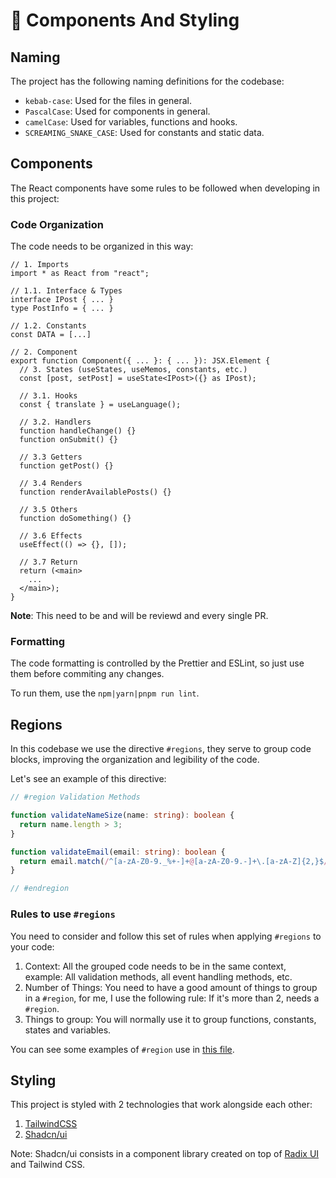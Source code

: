 # 🧱 Components And Styling

## Naming

The project has the following naming definitions for the codebase:

- `kebab-case`: Used for the files in general.
- `PascalCase`: Used for components in general.
- `camelCase`: Used for variables, functions and hooks.
- `SCREAMING_SNAKE_CASE`: Used for constants and static data.

## Components

The React components have some rules to be followed when developing in this project:

### Code Organization

The code needs to be organized in this way:

```tsx
// 1. Imports
import * as React from "react";

// 1.1. Interface & Types
interface IPost { ... }
type PostInfo = { ... }

// 1.2. Constants
const DATA = [...]

// 2. Component
export function Component({ ... }: { ... }): JSX.Element {
  // 3. States (useStates, useMemos, constants, etc.)
  const [post, setPost] = useState<IPost>({} as IPost);

  // 3.1. Hooks
  const { translate } = useLanguage();

  // 3.2. Handlers
  function handleChange() {}
  function onSubmit() {}

  // 3.3 Getters
  function getPost() {}

  // 3.4 Renders
  function renderAvailablePosts() {}

  // 3.5 Others
  function doSomething() {}

  // 3.6 Effects
  useEffect(() => {}, []);

  // 3.7 Return
  return (<main>
    ...
  </main>);
}
```

**Note**: This need to be and will be reviewd and every single PR.

### Formatting

The code formatting is controlled by the Prettier and ESLint, so just use them before commiting any changes.

To run them, use the `npm|yarn|pnpm run lint`.

## Regions

In this codebase we use the directive `#regions`, they serve to group code blocks, improving the organization and legibility of the code.

Let's see an example of this directive:

```ts
// #region Validation Methods

function validateNameSize(name: string): boolean {
  return name.length > 3;
}

function validateEmail(email: string): boolean {
  return email.match(/^[a-zA-Z0-9._%+-]+@[a-zA-Z0-9.-]+\.[a-zA-Z]{2,}$/);
}

// #endregion
```

### Rules to use `#regions`

You need to consider and follow this set of rules when applying `#regions` to your code:

1. Context: All the grouped code needs to be in the same context, example: All validation methods, all event handling methods, etc.
2. Number of Things: You need to have a good amount of things to group in a `#region`, for me, I use the following rule: If it's more than 2, needs a `#region`.
3. Things to group: You will normally use it to group functions, constants, states and variables.

You can see some examples of `#region` use in [this file](/src/features/colors-converter/components/colors-form.tsx).

## Styling

This project is styled with 2 technologies that work alongside each other:

1. [TailwindCSS](https://tailwindcss.com/)
2. [Shadcn/ui](https://ui.shadcn.com/)

Note: Shadcn/ui consists in a component library created on top of [Radix UI](https://www.radix-ui.com/) and Tailwind CSS.
